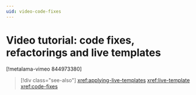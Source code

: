 ```yaml
---
uid: video-code-fixes
---
```


# Video tutorial: code fixes, refactorings and live templates

[!metalama-vimeo 844973380]


> [!div class="see-also"]
> <xref:applying-live-templates>
> <xref:live-template>
> <xref:code-fixes>
